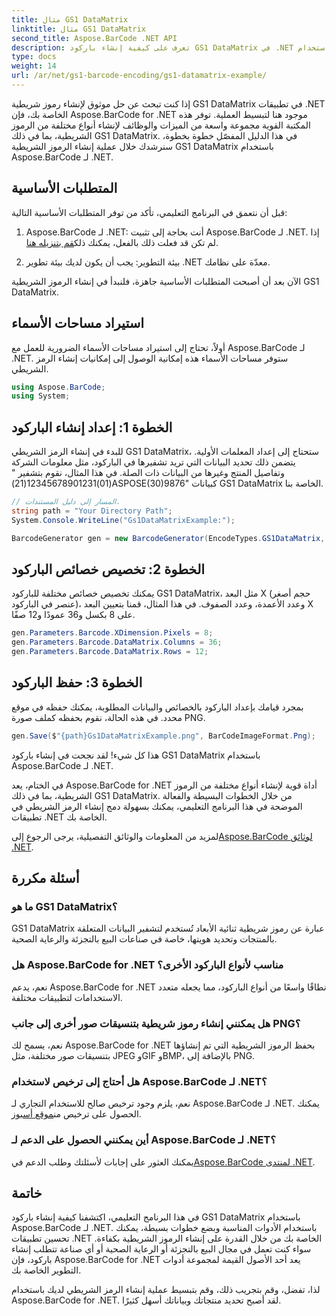 ```yaml
---
title: مثال GS1 DataMatrix
linktitle: مثال GS1 DataMatrix
second_title: Aspose.BarCode .NET API
description: تعرف على كيفية إنشاء باركود GS1 DataMatrix في .NET باستخدام Aspose.BarCode. أنشئ رموزًا شريطية بسهولة وكفاءة في بضع خطوات فقط.
type: docs
weight: 14
url: /ar/net/gs1-barcode-encoding/gs1-datamatrix-example/
---
```


إذا كنت تبحث عن حل موثوق لإنشاء رموز شريطية GS1 DataMatrix في تطبيقات .NET الخاصة بك، فإن Aspose.BarCode for .NET موجود هنا لتبسيط العملية. توفر هذه المكتبة القوية مجموعة واسعة من الميزات والوظائف لإنشاء أنواع مختلفة من الرموز الشريطية، بما في ذلك GS1 DataMatrix. في هذا الدليل المفصّل خطوة بخطوة، سنرشدك خلال عملية إنشاء الرموز الشريطية GS1 DataMatrix باستخدام Aspose.BarCode لـ .NET.

## المتطلبات الأساسية

قبل أن نتعمق في البرنامج التعليمي، تأكد من توفر المتطلبات الأساسية التالية:

1.  Aspose.BarCode لـ .NET: أنت بحاجة إلى تثبيت Aspose.BarCode لـ .NET. إذا لم تكن قد فعلت ذلك بالفعل، يمكنك ذلك[قم بتنزيله هنا](https://releases.aspose.com/barcode/net/).

2. بيئة التطوير: يجب أن يكون لديك بيئة تطوير .NET معدّة على نظامك.

الآن بعد أن أصبحت المتطلبات الأساسية جاهزة، فلنبدأ في إنشاء الرموز الشريطية GS1 DataMatrix.

## استيراد مساحات الأسماء

أولاً، تحتاج إلى استيراد مساحات الأسماء الضرورية للعمل مع Aspose.BarCode لـ .NET. ستوفر مساحات الأسماء هذه إمكانية الوصول إلى إمكانيات إنشاء الرمز الشريطي.

```csharp
using Aspose.BarCode;
using System;
```

## الخطوة 1: إعداد إنشاء الباركود

للبدء في إنشاء الرمز الشريطي GS1 DataMatrix، ستحتاج إلى إعداد المعلمات الأولية. يتضمن ذلك تحديد البيانات التي تريد تشفيرها في الباركود، مثل معلومات الشركة وتفاصيل المنتج وغيرها من البيانات ذات الصلة. في هذا المثال، نقوم بتشفير "(01)12345678901231(21)ASPOSE(30)9876" كبيانات GS1 DataMatrix الخاصة بنا.

```csharp
// المسار إلى دليل المستندات.
string path = "Your Directory Path";
System.Console.WriteLine("Gs1DataMatrixExample:");

BarcodeGenerator gen = new BarcodeGenerator(EncodeTypes.GS1DataMatrix, "(01)12345678901231(21)ASPOSE(30)9876");
```

## الخطوة 2: تخصيص خصائص الباركود

يمكنك تخصيص خصائص مختلفة للباركود GS1 DataMatrix، مثل البعد X (حجم أصغر عنصر في الباركود)، وعدد الأعمدة، وعدد الصفوف. في هذا المثال، قمنا بتعيين البعد X على 8 بكسل و36 عمودًا و12 صفًا.

```csharp
gen.Parameters.Barcode.XDimension.Pixels = 8;
gen.Parameters.Barcode.DataMatrix.Columns = 36;
gen.Parameters.Barcode.DataMatrix.Rows = 12;
```

## الخطوة 3: حفظ الباركود

بمجرد قيامك بإعداد الباركود بالخصائص والبيانات المطلوبة، يمكنك حفظه في موقع محدد. في هذه الحالة، نقوم بحفظه كملف صورة PNG.

```csharp
gen.Save($"{path}Gs1DataMatrixExample.png", BarCodeImageFormat.Png);
```

هذا كل شيء! لقد نجحت في إنشاء باركود GS1 DataMatrix باستخدام Aspose.BarCode لـ .NET.

في الختام، يعد Aspose.BarCode for .NET أداة قوية لإنشاء أنواع مختلفة من الرموز الشريطية، بما في ذلك GS1 DataMatrix. من خلال الخطوات البسيطة والفعالة الموضحة في هذا البرنامج التعليمي، يمكنك بسهولة دمج إنشاء الرمز الشريطي في تطبيقات .NET الخاصة بك.

 لمزيد من المعلومات والوثائق التفصيلية، يرجى الرجوع إلى[Aspose.BarCode لوثائق .NET](https://reference.aspose.com/barcode/net/).

## أسئلة مكررة

### ما هو GS1 DataMatrix؟
GS1 DataMatrix عبارة عن رموز شريطية ثنائية الأبعاد تُستخدم لتشفير البيانات المتعلقة بالمنتجات وتحديد هويتها، خاصة في صناعات البيع بالتجزئة والرعاية الصحية.

### هل Aspose.BarCode for .NET مناسب لأنواع الباركود الأخرى؟
نعم، يدعم Aspose.BarCode for .NET نطاقًا واسعًا من أنواع الباركود، مما يجعله متعدد الاستخدامات لتطبيقات مختلفة.

### هل يمكنني إنشاء رموز شريطية بتنسيقات صور أخرى إلى جانب PNG؟
نعم، يسمح لك Aspose.BarCode for .NET بحفظ الرموز الشريطية التي تم إنشاؤها بتنسيقات صور مختلفة، مثل JPEG وGIF وBMP، بالإضافة إلى PNG.

### هل أحتاج إلى ترخيص لاستخدام Aspose.BarCode لـ .NET؟
 نعم، يلزم وجود ترخيص صالح للاستخدام التجاري لـ Aspose.BarCode لـ .NET. يمكنك الحصول على ترخيص من[موقع أسبوز](https://purchase.aspose.com/buy).

### أين يمكنني الحصول على الدعم لـ Aspose.BarCode لـ .NET؟
 يمكنك العثور على إجابات لأسئلتك وطلب الدعم في[Aspose.BarCode لمنتدى .NET](https://forum.aspose.com/c/barcode/13).

## خاتمة

في هذا البرنامج التعليمي، اكتشفنا كيفية إنشاء باركود GS1 DataMatrix باستخدام Aspose.BarCode لـ .NET. باستخدام الأدوات المناسبة وبضع خطوات بسيطة، يمكنك تحسين تطبيقات .NET الخاصة بك من خلال القدرة على إنشاء الرموز الشريطية بكفاءة. سواء كنت تعمل في مجال البيع بالتجزئة أو الرعاية الصحية أو أي صناعة تتطلب إنشاء باركود، فإن Aspose.BarCode for .NET يعد أحد الأصول القيمة لمجموعة أدوات التطوير الخاصة بك.

لذا، تفضل، وقم بتجريب ذلك، وقم بتبسيط عملية إنشاء الرمز الشريطي لديك باستخدام Aspose.BarCode for .NET. لقد أصبح تحديد منتجاتك وبياناتك أسهل كثيرًا.

